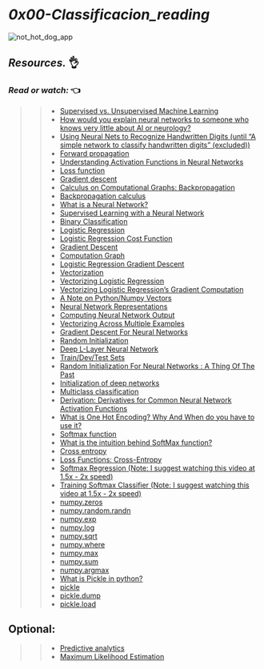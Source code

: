 # *_0x00-Classificacion_reading_*

![not_hot_dog_app](https://user-images.githubusercontent.com/85587286/184461134-8ca66a70-5a3d-4e9b-b377-20fd159a2f60.jpeg)



## **_Resources._** 👌 

 

### **_Read or watch:_**  👈


>> * [Supervised vs. Unsupervised Machine Learning](https://intranet.hbtn.io/rltoken/whlDV96hMe-VNcRYY76ehg)
>> * [How would you explain neural networks to someone who knows very little about AI or neurology?](https://intranet.hbtn.io/rltoken/k2JuAlP46-krmBP1dO-NZg)
>> * [Using Neural Nets to Recognize Handwritten Digits (until “A simple network to classify handwritten digits” (excluded))](https://intranet.hbtn.io/rltoken/6j-ZivJ8wx6qC13Xg0zflQ)
>> * [Forward propagation](https://intranet.hbtn.io/rltoken/2Q7ttO7cQiq1Drj4sKQGhQ) 
>> * [Understanding Activation Functions in Neural Networks](https://intranet.hbtn.io/rltoken/5Yi6VWOQX0jBirhK_i708g)
>> * [Loss function](https://intranet.hbtn.io/rltoken/gzibnKo7798ukX1wS3NUtA)
>> * [Gradient descent](https://intranet.hbtn.io/rltoken/UZVWrlJwwfKyv6JG9uGszQ)
>> * [Calculus on Computational Graphs: Backpropagation](https://intranet.hbtn.io/rltoken/3BzcK6wzJcfSVIbz1ZerIg)
>> * [Backpropagation calculus](https://intranet.hbtn.io/rltoken/DnOXyoo3OkIm7MJnQSqv5w)
>> * [What is a Neural Network?](https://intranet.hbtn.io/rltoken/SuksxH8P0KhveuNEC_43CA)
>> * [Supervised Learning with a Neural Network](https://intranet.hbtn.io/rltoken/jrQgoudqB_uAd69c3TO3yA)
>> * [Binary Classification](https://intranet.hbtn.io/rltoken/nN5PYp8i70yngaCoZTSrTA)
>> * [Logistic Regression](https://intranet.hbtn.io/rltoken/waE8cIu-BGFAeJougR04uw)
>> * [Logistic Regression Cost Function](https://intranet.hbtn.io/rltoken/Srs2uYYNMNA-9thXL9TNpA)
>> * [Gradient Descent](https://intranet.hbtn.io/rltoken/h4Szd9aQCp201tZeYRLQHg)
>> * [Computation Graph](https://intranet.hbtn.io/rltoken/y3PkN8gn33VjhbIXojLvHQ)
>> * [Logistic Regression Gradient Descent](https://intranet.hbtn.io/rltoken/Srs2uYYNMNA-9thXL9TNpA)
>> * [Vectorization](https://intranet.hbtn.io/rltoken/psZ-kqTjDlDCVAf3ua_6qg)
>> * [Vectorizing Logistic Regression](https://intranet.hbtn.io/rltoken/EJ5bu6osyBVJAKCu-HzEeA)
>> * [Vectorizing Logistic Regression’s Gradient Computation](https://intranet.hbtn.io/rltoken/dGwOZ5SvxgghVZIukqPc3g)
>> * [A Note on Python/Numpy Vectors](https://intranet.hbtn.io/rltoken/8qBul-vArBXtWcAfxa7aQQ)
>> * [Neural Network Representations](https://intranet.hbtn.io/rltoken/2riBAZWmMplTGs08TVOZuw)
>> * [Computing Neural Network Output](https://intranet.hbtn.io/rltoken/2OG2g3NaO7D_r5n2HynstA)
>> * [Vectorizing Across Multiple Examples](https://intranet.hbtn.io/rltoken/dkgH2uX-YH5oA3GRq1Ay_g)
>> * [Gradient Descent For Neural Networks](https://intranet.hbtn.io/rltoken/WR_PfB_1dONeeC6apBcBYg)
>> * [Random Initialization](https://intranet.hbtn.io/rltoken/uRfG3kzd0sOSJwyETC0ptg)
>> * [Deep L-Layer Neural Network](https://intranet.hbtn.io/rltoken/VBO1KLYYgldQ6hlxMnkOYg)
>> * [Train/Dev/Test Sets](https://intranet.hbtn.io/rltoken/70_WuSBdyelohFDoFq7nQw)
>> * [Random Initialization For Neural Networks : A Thing Of The Past](https://intranet.hbtn.io/rltoken/uRfG3kzd0sOSJwyETC0ptg)
>> * [Initialization of deep networks](https://intranet.hbtn.io/rltoken/crA7-6iDCb5b4QegEYD1TQ)
>> * [Multiclass classification](https://intranet.hbtn.io/rltoken/3BhSOEbuLTZvnWWBJY7NQg)
>> * [Derivation: Derivatives for Common Neural Network Activation Functions](https://intranet.hbtn.io/rltoken/CdMpIN7NoR--8Zib_CIATQ)
>> * [What is One Hot Encoding? Why And When do you have to use it?](https://intranet.hbtn.io/rltoken/Q4NZaiQeogq14DfghI2PWA)
>> * [Softmax function](https://intranet.hbtn.io/rltoken/vTrn0XcEEXjcMUdg9XpOcw)
>> * [What is the intuition behind SoftMax function?](https://intranet.hbtn.io/rltoken/8tOqa53iBuU9SPY2ZwHjlw)
>> * [Cross entropy](https://intranet.hbtn.io/rltoken/085Iywv0kAYs_y-PH9Gjnw)
>> * [Loss Functions: Cross-Entropy](https://intranet.hbtn.io/rltoken/tC3Dke2C_bfBL9VFmynL9g)
>> * [Softmax Regression (Note: I suggest watching this video at 1.5x - 2x speed)](https://intranet.hbtn.io/rltoken/fPWVRcSRMtRT3fAi6RaEiA)
>> * [Training Softmax Classifier (Note: I suggest watching this video at 1.5x - 2x speed)](https://intranet.hbtn.io/rltoken/jwuDB4CkGhhvTpaajqLDLg)
>> * [numpy.zeros](https://intranet.hbtn.io/rltoken/DR95pPW4b47XxmtkCfIi_Q)
>> * [numpy.random.randn](https://intranet.hbtn.io/rltoken/hLRzcuKxQcBQG4-4fN0W-A)
>> * [numpy.exp](https://intranet.hbtn.io/rltoken/CVq01CvO9oegneJEp03KfQ)
>> * [numpy.log](https://intranet.hbtn.io/rltoken/IFRIQ6ESD-h8AbEyc-y7qQ)
>> * [numpy.sqrt](https://intranet.hbtn.io/rltoken/ddwQ4MRDNDHwufPKg8ryXg)
>> * [numpy.where](https://intranet.hbtn.io/rltoken/D4NvXRLAw-Pw4qZdl4OCaw)
>> * [numpy.max](https://intranet.hbtn.io/rltoken/7mn6Cj2CsFlzW47gYb_izA)
>> * [numpy.sum](https://intranet.hbtn.io/rltoken/CR9rEhLsZ58rYeoGTOgwlw)
>> * [numpy.argmax](https://intranet.hbtn.io/rltoken/qmO5k8-0WuiWR93caVAssg)
>> * [What is Pickle in python?](https://intranet.hbtn.io/rltoken/qJ1pYmr1CigsDGjg1t3GfA)
>> * [pickle](https://intranet.hbtn.io/rltoken/RBuvYjo1ythDCNQQ96t22A)
>> * [pickle.dump](https://intranet.hbtn.io/rltoken/f_mi5gqwFCUGymsvJphGHw)
>> * [pickle.load](https://intranet.hbtn.io/rltoken/E0yDZL_JuPk7Qf-wnBXnNQ)

## Optional:

>> * [Predictive analytics](https://intranet.hbtn.io/rltoken/CGcVbcHRyQETvEARr4gckA)
>> * [Maximum Likelihood Estimation](https://intranet.hbtn.io/rltoken/noNNrTAnO0HlbLd-XNnGJw)

